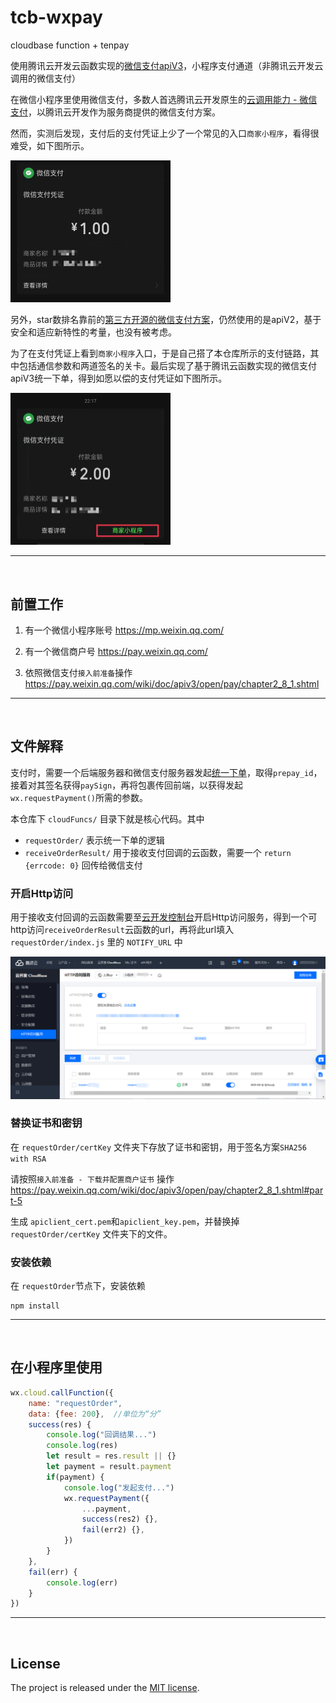 # tcb-wxpay

cloudbase function + tenpay

使用腾讯云开发云函数实现的[微信支付apiV3](https://pay.weixin.qq.com/wiki/doc/apiv3/open/pay/chapter2_8_0.shtml)，小程序支付通道（非腾讯云开发云调用的微信支付）

在微信小程序里使用微信支付，多数人首选腾讯云开发原生的[云调用能力 - 微信支付](https://developers.weixin.qq.com/miniprogram/dev/wxcloud/guide/wechatpay/wechatpay.html)，以腾讯云开发作为服务商提供的微信支付方案。

然而，实测后发现，支付后的支付凭证上少了一个常见的入口`商家小程序`，看得很难受，如下图所示。

<img src="./doc/img1.jpg" width="256" />

另外，star数排名靠前的[第三方开源的微信支付方案](https://github.com/befinal/node-tenpay)，仍然使用的是apiV2，基于安全和适应新特性的考量，也没有被考虑。

为了在支付凭证上看到`商家小程序`入口，于是自己搭了本仓库所示的支付链路，其中包括通信参数和两道签名的关卡。最后实现了基于腾讯云函数实现的微信支付apiV3统一下单，得到如愿以偿的支付凭证如下图所示。

<img src="./doc/img2.jpg" width="256" />


------

<br />

## 前置工作

1. 有一个微信小程序账号 https://mp.weixin.qq.com/

2. 有一个微信商户号 https://pay.weixin.qq.com/

3. 依照微信支付`接入前准备`操作 https://pay.weixin.qq.com/wiki/doc/apiv3/open/pay/chapter2_8_1.shtml


------

<br />

## 文件解释

支付时，需要一个后端服务器和微信支付服务器发起[统一下单](https://pay.weixin.qq.com/wiki/doc/apiv3/apis/chapter3_5_1.shtml)，取得`prepay_id`，接着对其签名获得`paySign`，再将包裹传回前端，以获得发起`wx.requestPayment()`所需的参数。

本仓库下 `cloudFuncs/` 目录下就是核心代码。其中

-  `requestOrder/` 表示统一下单的逻辑
-  `receiveOrderResult/` 用于接收支付回调的云函数，需要一个 `return {errcode: 0}` 回传给微信支付


### 开启Http访问

用于接收支付回调的云函数需要至[云开发控制台](https://www.cloudbase.net/)开启Http访问服务，得到一个可http访问`receiveOrderResult`云函数的url，再将此url填入 `requestOrder/index.js` 里的 `NOTIFY_URL` 中

<img src="./doc/img3.png" />


### 替换证书和密钥

在 `requestOrder/certKey` 文件夹下存放了证书和密钥，用于签名方案`SHA256 with RSA`

请按照`接入前准备 - 下载并配置商户证书` 操作 https://pay.weixin.qq.com/wiki/doc/apiv3/open/pay/chapter2_8_1.shtml#part-5

生成 `apiclient_cert.pem`和`apiclient_key.pem`，并替换掉 `requestOrder/certKey` 文件夹下的文件。


### 安装依赖

在 `requestOrder`节点下，安装依赖
```shell
npm install
```

------

<br />

## 在小程序里使用

```javascript
wx.cloud.callFunction({
    name: "requestOrder",
    data: {fee: 200},  //单位为“分”
    success(res) {
        console.log("回调结果...")
        console.log(res)
        let result = res.result || {}
        let payment = result.payment
        if(payment) {
            console.log("发起支付...")
            wx.requestPayment({
                ...payment,
                success(res2) {},
                fail(err2) {},
            })
        }
    },
    fail(err) {
        console.log(err)
    }
})

```

------

<br />

## License
The project is released under the [MIT license](LICENSE).
